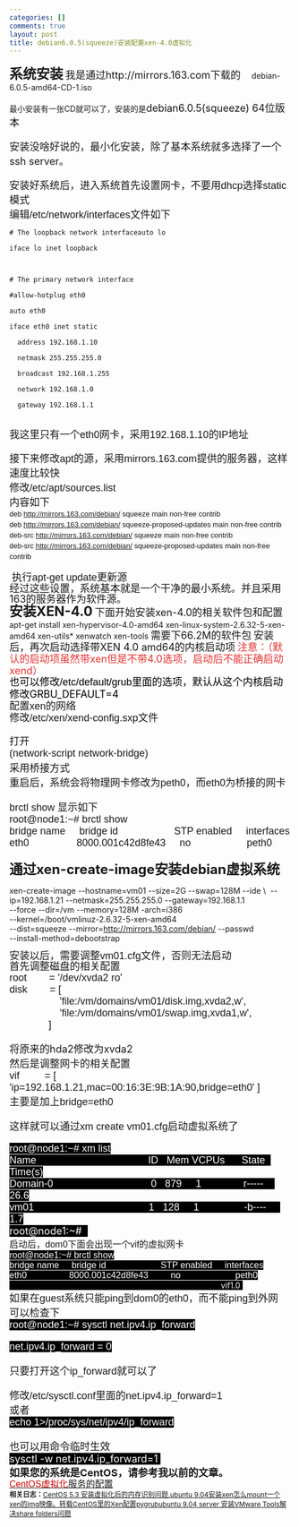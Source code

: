 ```yaml
--- 
categories: []
comments: true
layout: post
title: debian6.0.5(squeeze)安装配置xen-4.0虚拟化
---
```

<b><span style="font-size:24px;">系统安装</span></b>
<span style="font-size:18px;">我是通过http://mirrors.163.com下载的</span>     debian-6.0.5-amd64-CD-1.iso
<div>最小安装有一张CD就可以了，安装的是<span style="font-size:18px;">debian6.0.5(squeeze) 64位版本</span>
</div>
<div><br></div>
<div><span style="font-size:18px;">安装没啥好说的，最小化安装，除了基本系统就多选择了一个ssh server。</span></div>
<div><br></div>
<div>
<!--?xml version="1.0" encoding="UTF-8" standalone="no"?--><span style="font-size:18px;"> </span><div style="font-family:Arial;font-size:medium;line-height:normal;"><span style="font-size:18px;">安装好系统后，进入系统首先设置网卡，不要用dhcp选择static模式</span></div>
<div style="font-family:Arial;font-size:medium;line-height:normal;"><span style="font-size:18px;">编辑/etc/network/interfaces文件如下</span></div>
</div>
<div>

``` 
# The loopback network interfaceauto lo

iface lo inet loopback



# The primary network interface

#allow-hotplug eth0

auto eth0

iface eth0 inet static

  address 192.168.1.10

  netmask 255.255.255.0

  broadcast 192.168.1.255

  network 192.168.1.0

  gateway 192.168.1.1
```

<br>
</div>
<div>
<!--?xml version="1.0" encoding="UTF-8" standalone="no"?--><div style="font-family:Arial;font-size:medium;line-height:normal;"><span style="font-size:18px;">我这里只有一个eth0网卡，采用192.168.1.10的IP地址</span></div>
</div>
<div><br></div>
<div>
<!--?xml version="1.0" encoding="UTF-8" standalone="no"?--><span style="font-size:18px;"> </span><div style="font-family:Arial;font-size:medium;line-height:normal;"><span style="font-size:18px;">接下来修改apt的源，采用mirrors.163.com提供的服务器，这样速度比较快</span></div>
<div style="font-family:Arial;font-size:medium;line-height:normal;"><span style="font-size:18px;">修改/etc/apt/sources.list</span></div>
<div style="font-family:Arial;font-size:medium;line-height:normal;"><span style="font-size:18px;">内容如下</span></div>
<div style="font-family:Arial;font-size:medium;line-height:normal;">
<div id="kindeditor" class="quote">
<!--?xml version="1.0" encoding="UTF-8" standalone="no"?--><div style="font-size:medium;">
<span style="background-color:#f7f7f7;font-size:13px;line-height:19px;">deb </span><a href="http://mirrors.163.com/debian/" style="font-size:13px;line-height:19px;">http://mirrors.163.com/debian/</a><span style="background-color:#f7f7f7;font-size:13px;line-height:19px;"> squeeze main non-free contrib</span><br>
</div>
<div style="font-size:medium;">
<span style="background-color:#f7f7f7;font-size:13px;line-height:19px;">deb </span><a href="http://mirrors.163.com/debian/" style="font-size:13px;line-height:19px;">http://mirrors.163.com/debian/</a><span style="background-color:#f7f7f7;font-size:13px;line-height:19px;"> squeeze-proposed-updates main non-free contrib</span><span style="background-color:#f7f7f7;font-size:13px;line-height:19px;"><br></span>
</div>
<div style="font-size:medium;">
<span style="background-color:#f7f7f7;font-size:13px;line-height:19px;">deb-src </span><a href="http://mirrors.163.com/debian/" style="font-size:13px;line-height:19px;">http://mirrors.163.com/debian/</a><span style="background-color:#f7f7f7;font-size:13px;line-height:19px;"> squeeze main non-free contrib </span><span style="background-color:#f7f7f7;font-size:13px;line-height:19px;"><br></span>
</div>
<div style="font-size:medium;">
<span style="font-size:13px;background-color:#f7f7f7;line-height:19px;">deb-src </span><a href="http://mirrors.163.com/debian/" style="font-size:13px;line-height:19px;">http://mirrors.163.com/debian/</a><span style="font-size:13px;background-color:#f7f7f7;line-height:19px;"> squeeze-proposed-updates main non-free contrib</span>
</div>
<div><span style="font-size:13px;background-color:#f7f7f7;line-height:19px;"><br></span></div>
</div>
 <span style="line-height:19px;font-size:18px;">执行apt-get update更新源</span>
</div>
<span style="line-height:19px;font-size:18px;">经过这些设置，系统基本就是一个干净的最小系统。并且采用163的服务器作为软件源。</span>
<span style="line-height:19px;"><br></span>
<span style="line-height:19px;font-size:24px;"><b>安装XEN-4.0</b></span>
<span style="font-size:medium;"><span style="line-height:27px;font-size:18px;">下面开始安装xen-4.0的相关软件包和配置</span></span>
<!--?xml version="1.0" encoding="UTF-8" standalone="no"?-->apt-get install xen-hypervisor-4.0-amd64 xen-linux-system-2.6.32-5-xen-amd64 xen-utils* xenwatch xen-tools
<span style="font-size:18px;line-height:21px;">需要下66.2M的软件包</span>
<!--?xml version="1.0" encoding="UTF-8" standalone="no"?--><span style="font-size:18px;"> </span><span style="font-size:18px;line-height:21px;">安装后，再次启动选择带XEN 4.0 amd64的内核启动项</span>
<span style="font-size:18px;line-height:21px;color:#e53333;">注意：（默认的启动项虽然带xen但是不带4.0选项，启动后不能正确启动xend）</span>
<div style="font-family:Arial;font-size:medium;line-height:normal;"><span style="font-size:18px;line-height:21px;color:#000000;">也可以修改/etc/default/grub里面的选项，默认从这个内核启动</span></div>
<span style="font-size:18px;line-height:21px;color:#000000;">修改GRBU_DEFAULT=4</span>
<span style="font-size:14px;line-height:21px;color:#000000;"><br></span>
<!--?xml version="1.0" encoding="UTF-8" standalone="no"?--><div style="font-family:Arial;font-size:medium;line-height:normal;"><span style="font-size:18px;line-height:21px;">配置xen的网络</span></div>
<div style="font-family:Arial;font-size:medium;line-height:normal;"><span style="font-size:18px;line-height:21px;">修改/etc/xen/xend-config.sxp文件</span></div>
<div style="font-family:Arial;font-size:medium;line-height:normal;"><span style="font-size:14px;line-height:21px;"><br></span></div>
<div style="font-family:Arial;font-size:medium;line-height:normal;"><span style="font-size:18px;line-height:21px;">打开</span></div>
<div style="font-family:Arial;font-size:medium;line-height:normal;">
<span style="font-size:18px;">(network-script network-bridge)</span><span style="font-size:14px;line-height:21px;"><br></span><span style="font-size:18px;"> </span>
</div>
<div style="font-family:Arial;font-size:medium;line-height:normal;"><span style="font-size:18px;">采用桥接方式 </span></div>


<!--?xml version="1.0" encoding="UTF-8" standalone="no"?--><div style="font-family:Arial;font-size:medium;line-height:normal;"><span style="font-size:18px;">重启后，系统会将物理网卡修改为peth0，而eth0为桥接的网卡</span></div>
<div style="font-family:Arial;font-size:medium;line-height:normal;"><br></div>
<div style="font-family:Arial;font-size:medium;line-height:normal;"><span style="font-size:18px;">brctl show 显示如下</span></div>
<div style="font-family:Arial;font-size:medium;line-height:normal;"><span style="font-size:18px;">root@node1:~# brctl show</span></div>
<div style="font-family:Arial;font-size:medium;line-height:normal;text-align:-webkit-auto;"><span style="font-size:18px;">bridge name     bridge id                    STP enabled     interfaces</span></div>
<div style="font-family:Arial;font-size:medium;line-height:normal;text-align:-webkit-auto;"><span style="font-size:18px;">eth0                 8000.001c42d8fe43     no                    peth0</span></div>
<div><br></div>

<!--?xml version="1.0" encoding="UTF-8" standalone="no"?--><b><span style="font-size:24px;">通过xen-create-image安装debian虚拟系统</span></b>
xen-create-image --hostname=vm01 --size=2G --swap=128M --ide \ 
--ip=192.168.1.21 --netmask=255.255.255.0 --gateway=192.168.1.1 \
--force --dir=/vm --memory=128M -arch=i386 \
--kernel=/boot/vmlinuz-2.6.32-5-xen-amd64 \
--dist=squeeze --mirror=http://mirrors.163.com/debian/ --passwd \
--install-method=debootstrap
<br>
<!--?xml version="1.0" encoding="UTF-8" standalone="no"?--><div style="font-family:Arial;font-size:medium;line-height:normal;"><span style="line-height:19px;font-size:18px;">安装以后，需要调整vm01.cfg文件，否则无法启动</span></div>
<div style="font-family:Arial;font-size:medium;line-height:normal;"><span style="line-height:19px;font-size:18px;">首先调整磁盘的相关配置</span></div>
<div style="font-family:Arial;font-size:medium;line-height:normal;"><span style="font-size:18px;">root        = '/dev/xvda2 ro'</span></div>
<div style="font-family:Arial;font-size:medium;line-height:normal;"><span style="font-size:18px;">disk        = [</span></div>
<div style="font-family:Arial;font-size:medium;line-height:normal;"><span style="font-size:18px;">                  'file:/vm/domains/vm01/disk.img,xvda2,w',</span></div>
<div style="font-family:Arial;font-size:medium;line-height:normal;"><span style="font-size:18px;">                  'file:/vm/domains/vm01/swap.img,xvda1,w',</span></div>
<div style="font-family:Arial;font-size:medium;line-height:normal;"><span style="font-size:18px;">              ]</span></div>
<div style="font-family:Arial;font-size:medium;line-height:normal;"><br></div>
<span style="font-size:18px;">将原来的hda2修改为xvda2 </span>
<!--?xml version="1.0" encoding="UTF-8" standalone="no"?--><div style="font-family:Arial;font-size:medium;line-height:normal;"><span style="font-size:18px;">然后是调整网卡的相关配置</span></div>
<div style="font-family:Arial;font-size:medium;line-height:normal;"><span style="font-size:18px;">vif         = [ 'ip=192.168.1.21,mac=00:16:3E:9B:1A:90,bridge=eth0' ]</span></div>
<div style="font-family:Arial;font-size:medium;line-height:normal;"><span style="font-size:18px;">主要是加上bridge=eth0</span></div>
<div style="font-family:Arial;font-size:medium;line-height:normal;"><br></div>
<div style="font-family:Arial;font-size:medium;line-height:normal;"><span style="font-size:18px;">这样就可以通过xm create vm01.cfg启动虚拟系统了</span></div>
<div style="font-family:Arial;font-size:medium;line-height:normal;"><br></div>
<div style="font-family:Arial;font-size:medium;line-height:normal;"><span style="font-size:18px;background-color:#000000;color:#ffffff;">root@node1:~# xm list</span></div>
<div style="font-family:Arial;font-size:medium;line-height:normal;"><span style="font-size:18px;background-color:#000000;color:#ffffff;">Name                                        ID   Mem VCPUs      State   Time(s)</span></div>
<div style="font-family:Arial;font-size:medium;line-height:normal;"><span style="font-size:18px;background-color:#000000;color:#ffffff;">Domain-0                                   0   879     1               r-----     26.6</span></div>
<div style="font-family:Arial;font-size:medium;line-height:normal;"><span style="font-size:18px;background-color:#000000;color:#ffffff;">vm01                                         1   128     1                -b----      1.7</span></div>
<span style="font-size:18px;background-color:#000000;color:#ffffff;">root@node1:~#  </span>
<span style="font-size:18px;"><br></span>
<!--?xml version="1.0" encoding="UTF-8" standalone="no"?--><div style="font-family:Arial;font-size:medium;line-height:normal;">启动后，dom0下面会出现一个vif的虚拟网卡</div>
<div style="font-family:Arial;font-size:medium;line-height:normal;"><span style="background-color:#000000;color:#ffffff;">root@node1:~# brctl show</span></div>
<div style="font-family:Arial;font-size:medium;line-height:normal;"><span style="background-color:#000000;color:#ffffff;">bridge name     bridge id                      STP enabled     interfaces</span></div>
<div style="font-family:Arial;font-size:medium;line-height:normal;"><span style="background-color:#000000;color:#ffffff;">eth0                 8000.001c42d8fe43         no                      peth0</span></div>
<span style="background-color:#000000;color:#ffffff;">                                                                                                vif1.0 </span>
<span style="background-color:#000000;color:#ffffff;"><br></span>
<!--?xml version="1.0" encoding="UTF-8" standalone="no"?--><div style="font-family:Arial;font-size:medium;line-height:normal;"><span style="font-size:18px;">如果在guest系统只能ping到dom0的eth0，而不能ping到外网</span></div>
<div style="font-family:Arial;font-size:medium;line-height:normal;"><span style="font-size:18px;">可以检查下</span></div>
<div style="font-family:Arial;font-size:medium;line-height:normal;"><span style="font-size:18px;background-color:#000000;color:#ffffff;">root@node1:~# sysctl net.ipv4.ip_forward</span></div>
<div style="font-family:Arial;font-size:medium;line-height:normal;"><br></div>
<div style="font-family:Arial;font-size:medium;line-height:normal;"><span style="font-size:18px;"><span style="background-color:#000000;color:#ffffff;">net.ipv4.ip_forward = 0</span> </span></div>
<div style="font-family:Arial;font-size:medium;line-height:normal;"><br></div>
<div style="font-family:Arial;font-size:medium;line-height:normal;"><span style="font-size:18px;">只要打开这个ip_forward就可以了</span></div>
<div style="font-family:Arial;font-size:medium;line-height:normal;"><br></div>
<div style="font-family:Arial;font-size:medium;line-height:normal;"><span style="font-size:18px;">修改/etc/sysctl.conf里面的net.ipv4.ip_forward=1</span></div>
<div style="font-family:Arial;font-size:medium;line-height:normal;"><span style="font-size:18px;">或者</span></div>
<div style="font-family:Arial;font-size:medium;line-height:normal;"><span style="font-size:18px;background-color:#000000;color:#ffffff;">echo 1>/proc/sys/net/ipv4/ip_forward</span></div>
<div style="font-family:Arial;font-size:medium;line-height:normal;"><br></div>
<div style="font-family:Arial;font-size:medium;line-height:normal;"><span style="font-size:18px;">也可以用命令临时生效</span></div>
<span style="font-size:18px;background-color:#000000;color:#ffffff;">sysctl -w net.ipv4.ip_forward=1 </span>
<span style="font-size:18px;background-color:#000000;color:#ffffff;"><br></span>
<b><span style="font-size:18px;">如果您的系统是CentOS，请参考我以前的文章。</span></b>
<h3 class="t" style="margin:0px;padding:0px;list-style:none;font-weight:normal;font-size:medium;font-family:arial;line-height:18px;"><a href="/post/2" target="_blank"><em style="font-style:normal;color:#cc0000;">CentOS虚拟化</em>服务的配置</a></h3>





<!--?xml version="1.0" encoding="UTF-8" standalone="no"?-->
</div>
<!--?xml version="1.0" encoding="UTF-8" standalone="no"?--><div id="related_log" style="font-size:12px">
<b>相关日志：</b><a href="http://xinlogs.com/post/13">CentOS 5.3 安装虚拟化后的内存识别问题.</a><a href="http://xinlogs.com/post/5">ubuntu 9.04安装xen</a><a href="http://xinlogs.com/post/10">怎么mount一个xen的img映像。转载</a><a href="http://xinlogs.com/post/11">CentOS里的Xen配置pygrub</a><a href="http://xinlogs.com/post/8">ubuntu 9.04 server 安装VMware Tools解决share folders问题</a>
</div>
